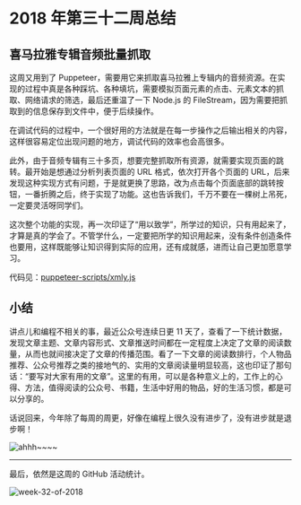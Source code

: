 # 2018 年第三十二周总结

## 喜马拉雅专辑音频批量抓取

这周又用到了 Puppeteer，需要用它来抓取喜马拉雅上专辑内的音频资源。在实现的过程中真是各种踩坑、各种填坑，需要模拟页面元素的点击、元素文本的抓取、网络请求的筛选，最后还重温了一下 Node.js 的 FileStream，因为需要把抓取到的信息保存到文件中，便于后续操作。

在调试代码的过程中，一个很好用的方法就是在每一步操作之后输出相关的内容，这样很容易定位出现问题的地方，调试代码的效率也会高很多。

此外，由于音频专辑有三十多页，想要完整抓取所有资源，就需要实现页面的跳转。最开始是想通过分析列表页面的 URL 格式，依次打开各个页面的 URL，后来发现这种实现方式有问题，于是就更换了思路，改为点击每个页面底部的跳转按钮，一番折腾之后，终于实现了功能。这也告诉我们，千万不要在一棵树上吊死，一定要灵活呀同学们。

这次整个功能的实现，再一次印证了“用以致学”，所学过的知识，只有用起来了，才算是真的学会了。不管学什么，一定要把所学的知识用起来，没有条件创造条件也要用，这样既能够让知识得到实际的应用，还有成就感，进而让自己更加愿意学习。

代码见：[puppeteer-scripts/xmly.js](https://github.com/Dream4ever/puppeteer-scripts/blob/master/xmly.js)

## 小结

讲点儿和编程不相关的事，最近公众号连续日更 11 天了，查看了一下统计数据，发现文章主题、文章内容形式、文章推送时间都在一定程度上决定了文章的阅读数量，从而也就间接决定了文章的传播范围。看了一下文章的阅读数排行，个人物品推荐、公众号推荐之类的接地气的、实用的文章阅读量明显较高，这也印证了那句话：“要写对大家有用的文章”。这里的有用，可以是各种意义上的，工作上的心得、方法，值得阅读的公众号、书籍，生活中好用的物品，好的生活习惯，都是可以分享的。

话说回来，今年除了每周的周更，好像在编程上很久没有进步了，没有进步就是退步啊！

![ahhh~~~~](http://owve9bvtw.bkt.clouddn.com/FpRaSDqzSBzzDXl4hWHd3hPj-6Ug)

---

最后，依然是这周的 GitHub 活动统计。

![week-32-of-2018](http://owve9bvtw.bkt.clouddn.com/FlgHSdYWkkbZQPlsdXfGyC3KDG-G)
